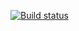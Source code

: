 [![Build status](https://ci.appveyor.com/api/projects/status/75xpb55hilky3b92?svg=true)](https://ci.appveyor.com/project/Invalid2User/patters2)
